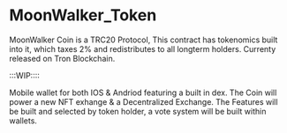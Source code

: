 # MoonWalker_Token
MoonWalker Coin is a TRC20 Protocol, This contract has tokenomics built into it, which taxes 2% and redistributes to all longterm holders.
Currenty released on Tron Blockchain.

:::WIP::::

Mobile wallet for both IOS & Andriod featuring a built in dex.
The Coin will power a new NFT exhange & a Decentralized Exchange.
The Features will be built and selected by token holder, a vote system will be built within wallets.
